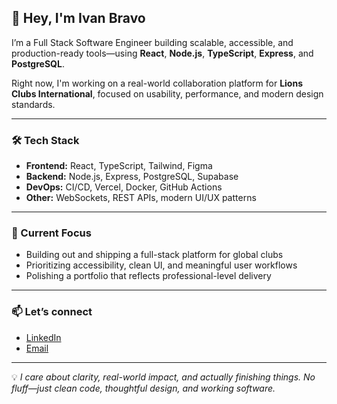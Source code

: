 ## 👋 Hey, I'm Ivan Bravo

I’m a Full Stack Software Engineer building scalable, accessible, and production-ready tools—using **React**, **Node.js**, **TypeScript**, **Express**, and **PostgreSQL**.

Right now, I'm working on a real-world collaboration platform for **Lions Clubs International**, focused on usability, performance, and modern design standards.

---

### 🛠️ Tech Stack
- **Frontend:** React, TypeScript, Tailwind, Figma
- **Backend:** Node.js, Express, PostgreSQL, Supabase
- **DevOps:** CI/CD, Vercel, Docker, GitHub Actions
- **Other:** WebSockets, REST APIs, modern UI/UX patterns

---

### 🚀 Current Focus
- Building out and shipping a full-stack platform for global clubs
- Prioritizing accessibility, clean UI, and meaningful user workflows
- Polishing a portfolio that reflects professional-level delivery

---

### 📫 Let’s connect
- [LinkedIn](https://www.linkedin.com/in/ivanbravodev/)
- [Email](mailto:ivanbravoprofessional@gmail.com)

---

💡 *I care about clarity, real-world impact, and actually finishing things. No fluff—just clean code, thoughtful design, and working software.*
